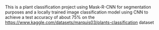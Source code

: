This is a plant classification project using Mask-R-CNN for segmentation purposes and a locally trained image classification model using CNN to achieve a test accuracy of about 75% on the https://www.kaggle.com/datasets/marquis03/plants-classification dataset
